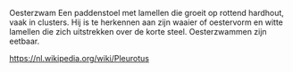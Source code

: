 Oesterzwam
Een paddenstoel met lamellen die groeit op rottend hardhout, vaak in clusters. Hij is te herkennen aan zijn waaier of oestervorm en witte lamellen die zich uitstrekken over de korte steel. Oesterzwammen zijn eetbaar.

https://nl.wikipedia.org/wiki/Pleurotus
